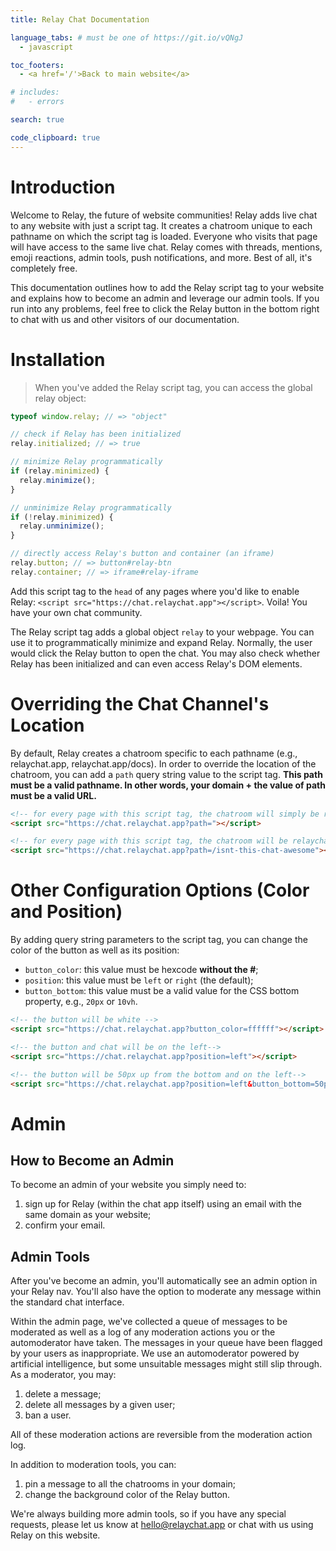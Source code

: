 ```yaml
---
title: Relay Chat Documentation

language_tabs: # must be one of https://git.io/vQNgJ
  - javascript

toc_footers:
  - <a href='/'>Back to main website</a>

# includes:
#   - errors

search: true

code_clipboard: true
---
```


# Introduction

Welcome to Relay, the future of website communities! Relay adds live chat to any website with just a script tag. It creates a chatroom unique to each pathname on which the script tag is loaded. Everyone who visits that page will have access to the same live chat. Relay comes with threads, mentions, emoji reactions, admin tools, push notifications, and more. Best of all, it's completely free.

This documentation outlines how to add the Relay script tag to your website and explains how to become an admin and leverage our admin tools. If you run into any problems, feel free to click the Relay button in the bottom right to chat with us and other visitors of our documentation.

# Installation

> When you've added the Relay script tag, you can access the global relay object:

```javascript
typeof window.relay; // => "object"

// check if Relay has been initialized
relay.initialized; // => true

// minimize Relay programmatically
if (relay.minimized) {
  relay.minimize();
}

// unminimize Relay programmatically
if (!relay.minimized) {
  relay.unminimize();
}

// directly access Relay's button and container (an iframe)
relay.button; // => button#relay-btn
relay.container; // => iframe#relay-iframe
```

Add this script tag to the `head` of any pages where you'd like to enable Relay: `<script src="https://chat.relaychat.app"></script>`. Voila! You have your own chat community.

The Relay script tag adds a global object `relay` to your webpage. You can use it to programmatically minimize and expand Relay. Normally, the user would click the Relay button to open the chat. You may also check whether Relay has been initialized and can even access Relay's DOM elements.

# Overriding the Chat Channel's Location

By default, Relay creates a chatroom specific to each pathname (e.g., relaychat.app, relaychat.app/docs). In order to override the location of the chatroom, you can add a `path` query string value to the script tag. **This path must be a valid pathname. In other words, your domain + the value of path must be a valid URL.**

```html
<!-- for every page with this script tag, the chatroom will simply be relaychat.app -->
<script src="https://chat.relaychat.app?path="></script>

<!-- for every page with this script tag, the chatroom will be relaychat.app/isnt-this-chat-awesome -->
<script src="https://chat.relaychat.app?path=/isnt-this-chat-awesome"></script>
```

# Other Configuration Options (Color and Position)

By adding query string parameters to the script tag, you can change the color of the button as well as its position:

- `button_color`: this value must be hexcode **without the #**;
- `position`: this value must be `left` or `right` (the default);
- `button_bottom`: this value must be a valid value for the CSS bottom property, e.g., `20px` or `10vh`.

```html
<!-- the button will be white -->
<script src="https://chat.relaychat.app?button_color=ffffff"></script>

<!-- the button and chat will be on the left-->
<script src="https://chat.relaychat.app?position=left"></script>

<!-- the button will be 50px up from the bottom and on the left-->
<script src="https://chat.relaychat.app?position=left&button_bottom=50px"></script>
```

# Admin

## How to Become an Admin

To become an admin of your website you simply need to:

1. sign up for Relay (within the chat app itself) using an email with the same domain as your website;
2. confirm your email.

## Admin Tools

After you've become an admin, you'll automatically see an admin option in your Relay nav. You'll also have the option to moderate any message within the standard chat interface.

Within the admin page, we've collected a queue of messages to be moderated as well as a log of any moderation actions you or the automoderator have taken. The messages in your queue have been flagged by your users as inappropriate. We use an automoderator powered by artificial intelligence, but some unsuitable messages might still slip through. As a moderator, you may:

1. delete a message;
2. delete all messages by a given user;
3. ban a user.

All of these moderation actions are reversible from the moderation action log.

In addition to moderation tools, you can:

1. pin a message to all the chatrooms in your domain;
2. change the background color of the Relay button.

We're always building more admin tools, so if you have any special requests, please let us know at hello@relaychat.app or chat with us using Relay on this website.
